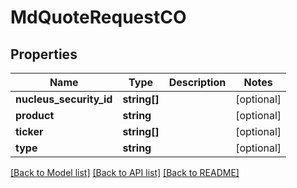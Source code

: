 # MdQuoteRequestCO

## Properties
Name | Type | Description | Notes
------------ | ------------- | ------------- | -------------
**nucleus_security_id** | **string[]** |  | [optional] 
**product** | **string** |  | [optional] 
**ticker** | **string[]** |  | [optional] 
**type** | **string** |  | [optional] 

[[Back to Model list]](../README.md#documentation-for-models) [[Back to API list]](../README.md#documentation-for-api-endpoints) [[Back to README]](../README.md)


